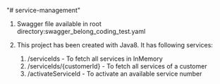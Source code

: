 "# service-management" 

1. Swagger file available in root directory:swagger_belong_coding_test.yaml

2. This project has been created with Java8. It has following services:
    1. /serviceIds - To fetch all services in InMemory 
    2. /serviceIds/{customerId} - To fetch all services of a customer
    3. /activateServiceId - To activate an available service number

